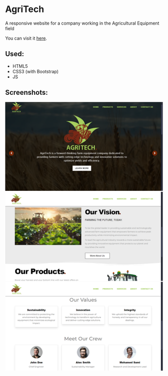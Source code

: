# AgriTech
A responsive website for a company working in the Agricultural Equipment field

You can visit it [here](https://mohammadmao.github.io/AgriTech/).

## Used:
* HTML5
* CSS3 (with Bootstrap)
* JS

## Screenshots:
![previewimg1](media/Screenshot2.png)
![previewimg2](media/Screenshot3.png)
![previewimg3](media/Screenshot1.png)
